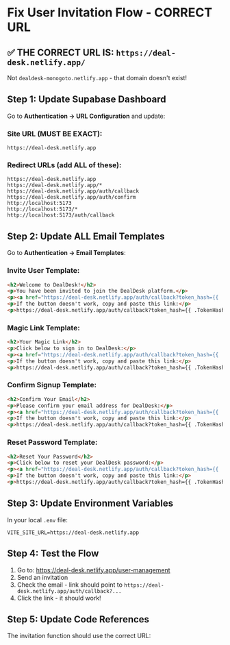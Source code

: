 # Fix User Invitation Flow - CORRECT URL

## ✅ THE CORRECT URL IS: `https://deal-desk.netlify.app/`

Not `dealdesk-monogoto.netlify.app` - that domain doesn't exist!

## Step 1: Update Supabase Dashboard

Go to **Authentication → URL Configuration** and update:

### Site URL (MUST BE EXACT):
```
https://deal-desk.netlify.app
```

### Redirect URLs (add ALL of these):
```
https://deal-desk.netlify.app
https://deal-desk.netlify.app/*
https://deal-desk.netlify.app/auth/callback
https://deal-desk.netlify.app/auth/confirm
http://localhost:5173
http://localhost:5173/*
http://localhost:5173/auth/callback
```

## Step 2: Update ALL Email Templates

Go to **Authentication → Email Templates**:

### Invite User Template:
```html
<h2>Welcome to DealDesk!</h2>
<p>You have been invited to join the DealDesk platform.</p>
<p><a href="https://deal-desk.netlify.app/auth/callback?token_hash={{ .TokenHash }}&type=invite" style="background: #4F46E5; color: white; padding: 12px 24px; text-decoration: none; border-radius: 6px; display: inline-block;">Accept Invitation</a></p>
<p>If the button doesn't work, copy and paste this link:</p>
<p>https://deal-desk.netlify.app/auth/callback?token_hash={{ .TokenHash }}&type=invite</p>
```

### Magic Link Template:
```html
<h2>Your Magic Link</h2>
<p>Click below to sign in to DealDesk:</p>
<p><a href="https://deal-desk.netlify.app/auth/callback?token_hash={{ .TokenHash }}&type=magiclink" style="background: #4F46E5; color: white; padding: 12px 24px; text-decoration: none; border-radius: 6px; display: inline-block;">Sign In</a></p>
<p>If the button doesn't work, copy and paste this link:</p>
<p>https://deal-desk.netlify.app/auth/callback?token_hash={{ .TokenHash }}&type=magiclink</p>
```

### Confirm Signup Template:
```html
<h2>Confirm Your Email</h2>
<p>Please confirm your email address for DealDesk:</p>
<p><a href="https://deal-desk.netlify.app/auth/callback?token_hash={{ .TokenHash }}&type=email" style="background: #4F46E5; color: white; padding: 12px 24px; text-decoration: none; border-radius: 6px; display: inline-block;">Confirm Email</a></p>
<p>If the button doesn't work, copy and paste this link:</p>
<p>https://deal-desk.netlify.app/auth/callback?token_hash={{ .TokenHash }}&type=email</p>
```

### Reset Password Template:
```html
<h2>Reset Your Password</h2>
<p>Click below to reset your DealDesk password:</p>
<p><a href="https://deal-desk.netlify.app/auth/callback?token_hash={{ .TokenHash }}&type=recovery" style="background: #4F46E5; color: white; padding: 12px 24px; text-decoration: none; border-radius: 6px; display: inline-block;">Reset Password</a></p>
<p>If the button doesn't work, copy and paste this link:</p>
<p>https://deal-desk.netlify.app/auth/callback?token_hash={{ .TokenHash }}&type=recovery</p>
```

## Step 3: Update Environment Variables

In your local `.env` file:
```
VITE_SITE_URL=https://deal-desk.netlify.app
```

## Step 4: Test the Flow

1. Go to: https://deal-desk.netlify.app/user-management
2. Send an invitation
3. Check the email - link should point to `https://deal-desk.netlify.app/auth/callback?...`
4. Click the link - it should work!

## Step 5: Update Code References

The invitation function should use the correct URL: